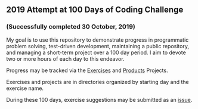 ## 2019 Attempt at 100 Days of Coding Challenge
### (Successfully completed 30 October, 2019)

My goal is to use this repository to demonstrate progress in programmatic
problem solving, test-driven development, maintaining a public repository, and
managing a short-term project over a 100 day period. I aim to devote two or 
more hours of each day to this endeavor.

Progress may be tracked via the [Exercises](https://github.com/amazingproducer/100Days/projects/1) and [Products](https://github.com/amazingproducer/100Days/projects/2) Projects.

Exercises and projects are in directories organized by starting day and the exercise name.

During these 100 days, exercise suggestions may be submitted as an [issue](https://github.com/amazingproducer/100Days/issues).
